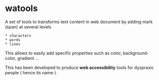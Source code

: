 # watools

A set of tools to transforms text content in web document by adding mark
(span)  at several levels

	* characters 
	* words
	* lines

This allows to easily  add specific properties such  as color,
background-color, gradient ...

This has been developed  to produce **web accessibility**  tools for dyspraxic
people ( hence its name ).


[//]: # ( Local Variables: )
[//]: # ( mode: Markdown)
[//]: # ( ispell-local-dictionary: "en" )
[//]: # ( End: )
